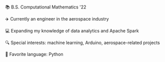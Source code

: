 :books: B.S. Computational Mathematics '22

:airplane: Currently an engineer in the aerospace industry

:computer: Expanding my knowledge of data analytics and Apache Spark

:mag: Special interests: machine learning, Arduino, aerospace-related projects

:snake: Favorite language: Python
